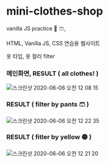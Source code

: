 # mini-clothes-shop
vanilla JS practice 👕 🩳, 

HTML, Vanilla JS, CSS 연습용 웹사이트 

옷 타입, 옷 컬러 filter 

### 메인화면, RESULT ( all clothes! ) 
![스크린샷 2020-06-06 오전 12 08 15](https://user-images.githubusercontent.com/24672300/83892813-249fcf80-a78a-11ea-9169-53b21bf87b64.png)
<br>
### RESULT ( filter by pants 🩳  ) 
![스크린샷 2020-06-06 오전 12 22 35](https://user-images.githubusercontent.com/24672300/83894132-db507f80-a78b-11ea-853f-3a974a56d228.png)
### RESULT ( fitler by yellow 🟡  ) 
![스크린샷 2020-06-06 오전 12 21 20](https://user-images.githubusercontent.com/24672300/83894208-f4f1c700-a78b-11ea-832b-634724b411f1.png)

